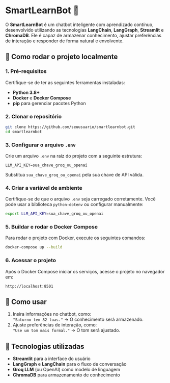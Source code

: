 # SmartLearnBot 🤖

O **SmartLearnBot** é um chatbot inteligente com aprendizado contínuo, desenvolvido utilizando as tecnologias **LangChain**, **LangGraph**, **Streamlit** e **ChromaDB**. Ele é capaz de armazenar conhecimento, ajustar preferências de interação e responder de forma natural e envolvente.

## 🚀 Como rodar o projeto localmente

### 1. Pré-requisitos
Certifique-se de ter as seguintes ferramentas instaladas:
- **Python 3.8+**
- **Docker** e **Docker Compose**
- **pip** para gerenciar pacotes Python

### 2. Clonar o repositório
```bash
git clone https://github.com/seuusuario/smartlearnbot.git
cd smartlearnbot
```

### 3. Configurar o arquivo `.env`
Crie um arquivo `.env` na raiz do projeto com a seguinte estrutura:
```env
LLM_API_KEY=sua_chave_groq_ou_openai
```
Substitua `sua_chave_groq_ou_openai` pela sua chave de API válida.

### 4. Criar a variável de ambiente
Certifique-se de que o arquivo `.env` seja carregado corretamente. Você pode usar a biblioteca `python-dotenv` ou configurar manualmente:
```bash
export LLM_API_KEY=sua_chave_groq_ou_openai
```

### 5. Buildar e rodar o Docker Compose
Para rodar o projeto com Docker, execute os seguintes comandos:
```bash
docker-compose up --build
```

### 6. Acessar o projeto
Após o Docker Compose iniciar os serviços, acesse o projeto no navegador em:
```
http://localhost:8501
```

## 💬 Como usar
1. Insira informações no chatbot, como:  
   `"Saturno tem 82 luas."` → O conhecimento será armazenado.
2. Ajuste preferências de interação, como:  
   `"Use um tom mais formal."` → O tom será ajustado.

## 🧠 Tecnologias utilizadas
- **Streamlit** para a interface do usuário
- **LangGraph** e **LangChain** para o fluxo de conversação
- **Groq LLM** (ou OpenAI) como modelo de linguagem
- **ChromaDB** para armazenamento de conhecimento